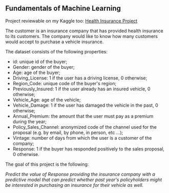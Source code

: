 ## Fundamentals of Machine Learning

Project reviewable on my Kaggle too: [Health Insurance Project](https://www.kaggle.com/code/daniloortelli/health-insurance-project)

The customer is an insurance company that has provided health insurance to its customers.
The company would like to know how many customers would accept to purchase a vehicle insurance.

The dataset consists of the following properties:

- id: unique id of the buyer;
- Gender: gender of the buyer;
- Age: age of the buyer;
- Driving_License: 1 if the user has a driving license, 0 otherwise;
- Region_Code: unique code of the buyer's region;
- Previously_Insured: 1 if the user already has an insured vehicle, 0 otherwise;
- Vehicle_Age: age of the vehicle;
- Vehicle_Damage: 1 if the user has damaged the vehicle in the past, 0 otherwise;
- Annual_Premium: the amount that the user must pay as a premium during the year;
- Policy_Sales_Channel: anonymized code of the channel used for the proposal (e.g. by email, by phone, in person, etc ...);
- Vintage: number of days from which the user is a customer of the company;
- Response: 1 if the buyer has responded positively to the sales proposal, 0 otherwise.


The goal of this project is the following:

_Predict the value of Response providing the insurance company with a predictive model that can predict whether past year's policyholders might be interested in purchasing an insurance for their vehicle as well._
